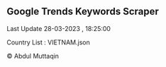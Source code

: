 

## Google Trends Keywords Scraper 
 
Last Update 28-03-2023 , 18:25:00

Country List :
VIETNAM.json



© Abdul Muttaqin 
